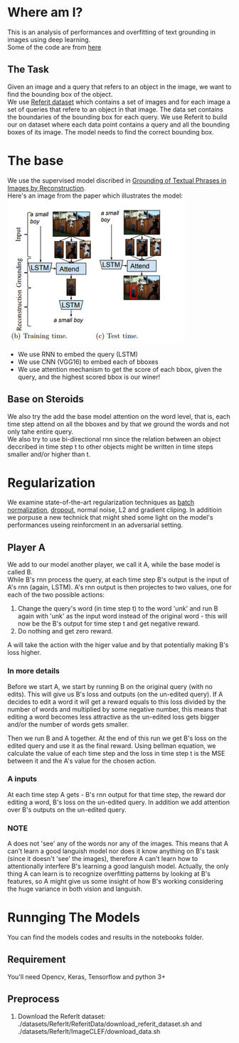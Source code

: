 # Where am I?

This is an analysis of performances and overfitting of text grounding in images using deep learning.<br>
Some of the code are from [here](https://github.com/andrewliao11/Natural-Language-Object-Retrieval-tensorflow)

## The Task
Given an image and a query that refers to an object in the image, we want to find the bounding box of the object.<br>
We use [Referit dataset](http://tamaraberg.com/referitgame/) which contains a set of images and for each image a set of 
queries that refere to an object in that image. The data set contains the boundaries of the bounding box for each query.
We use Referit to build our on dataset where each data point contains a query and all the bounding boxes of its image.
The model needs to find the correct bounding box.

# The base
We use the supervised model discribed in [Grounding of Textual Phrases in Images by
Reconstruction](https://arxiv.org/pdf/1511.03745.pdf).<br> 
Here's an image from the paper which illustrates the model:<br>
![ill](./images/base_model.png)
<ul>
<li>We use RNN to embed the query (LSTM)</li>
<li>We use CNN (VGG16) to embed each of bboxes</li>
<li>We use attention mechanism to get the score of each bbox, given the query, and the highest scored bbox is our winer! </li> 
</ul>

## Base on Steroids 

We also try the add the base model attention on the word level, that is, each time step attend on all the bboxes and by that we ground the words and not only tahe entire query. <br>
We also try to use bi-directional rnn since the relation between an object deccribed in time step t to other objects might be written in time steps smaller and/or higher than t. 

# Regularization

We examine state-of-the-art regularization techniques as [batch normalization](https://arxiv.org/abs/1502.03167), [dropout](https://arxiv.org/pdf/1207.0580.pdf), normal noise, L2 and gradient cliping. In additioin we porpuse a new technick that might shed some light on the model's performances useing reinforcment in an adversarial setting. 

## Player A

We add to our model another player, we call it A, while the base model is called B.<br>
While B's rnn process the query, at each time step B's output is the input of A's rnn (again, LSTM). A's rnn output is then projectes to two values, one for each of the two possible actions:<br>
1. Change the query's word (in time step t) to the word 'unk' and run B again with 'unk' as the input word instead of the original word - this will now be the B's output for time step t and get negative reward.
2. Do nothing and get zero reward. 
<p>A  will take the action with the higer value and by that potentially making B's loss higher.</p>

### In more details

Before we start A, we start by running B on the original query (with no edits). This will give us B's loss and outputs (on the un-edited query). If A decides to edit a word it will get a reward equals to this loss divided by the number of words and multiplied by some negative number, this means that editing a word becomes less attractive as the un-edited loss gets bigger and/or the number of words gets smaller.<br>

Then we run B and A together. At the end of this run we get B's loss on the edited query and use it as the final reward. Using bellman equation, we calculate the value of each time step and the loss in time step t is the MSE between it and the A's value for the chosen action.

### A inputs

At each time step A gets - B's rnn output for that time step, the reward dor editing a word, B's loss on the un-edited query.
In addition we add attention over B's outputs on the un-edited query.<br>

### NOTE

A does not 'see' any of the words nor any of the images. This means that A can't learn a good languish model nor does it know anything on B's task (since it doesn't 'see' the images), therefore A can't learn how to attentionally interfere B's learning a good languish model. Actually, the only thing A can learn is to recognize overfitting patterns by looking at B's features, so A might give us some insight of how B's working considering the huge variance in both vision and languish.

# Runnging The Models

You can find the models codes and results in the notebooks folder.

## Requirement

You'll need Opencv, Keras, Tensorflow and python 3+  

## Preprocess

1. Download the ReferIt dataset: ./datasets/ReferIt/ReferitData/download_referit_dataset.sh and ./datasets/ReferIt/ImageCLEF/download_data.sh
